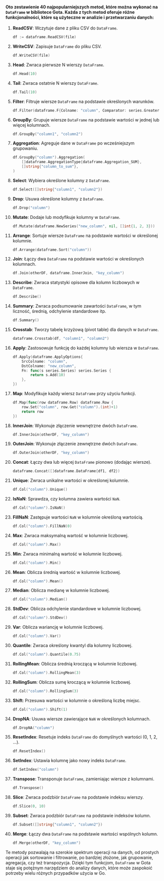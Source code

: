 #### Oto zestawienie 40 najpopularniejszych metod, które można wykonać na `DataFrame` w bibliotece Gota. Każda z tych metod oferuje różne funkcjonalności, które są użyteczne w analizie i przetwarzaniu danych:

1. **ReadCSV**: Wczytuje dane z pliku CSV do `DataFrame`.
   ```go
   df := dataframe.ReadCSV(file)
   ```

2. **WriteCSV**: Zapisuje `DataFrame` do pliku CSV.
   ```go
   df.WriteCSV(file)
   ```

3. **Head**: Zwraca pierwsze N wierszy `DataFrame`.
   ```go
   df.Head(10)
   ```

4. **Tail**: Zwraca ostatnie N wierszy `DataFrame`.
   ```go
   df.Tail(10)
   ```

5. **Filter**: Filtruje wiersze `DataFrame` na podstawie określonych warunków.
   ```go
   df.Filter(dataframe.F{Colname: "column", Comparator: series.Greater, Comparando: 100})
   ```

6. **GroupBy**: Grupuje wiersze `DataFrame` na podstawie wartości w jednej lub więcej kolumnach.
   ```go
   df.GroupBy("column1", "column2")
   ```

7. **Aggregation**: Agreguje dane w `DataFrame` po wcześniejszym grupowaniu.
   ```go
   df.GroupBy("column").Aggregation(
       []dataframe.AggregationType{dataframe.Aggregation_SUM},
       []string{"column_to_sum"},
   )
   ```

8. **Select**: Wybiera określone kolumny z `DataFrame`.
   ```go
   df.Select([]string{"column1", "column2"})
   ```

9. **Drop**: Usuwa określone kolumny z `DataFrame`.
   ```go
   df.Drop("column")
   ```

10. **Mutate**: Dodaje lub modyfikuje kolumny w `DataFrame`.
    ```go
    df.Mutate(dataframe.NewSeries("new_column", nil, []int{1, 2, 3}))
    ```

11. **Arrange**: Sortuje wiersze `DataFrame` na podstawie wartości w określonej kolumnie.
    ```go
    df.Arrange(dataframe.Sort("column"))
    ```

12. **Join**: Łączy dwa `DataFrame` na podstawie wartości w określonych kolumnach.
    ```go
    df.Join(otherDF, dataframe.InnerJoin, "key_column")
    ```

13. **Describe**: Zwraca statystyki opisowe dla kolumn liczbowych w `DataFrame`.
    ```go
    df.Describe()
    ```

14. **Summary**: Zwraca podsumowanie zawartości `DataFrame`, w tym liczność, średnią, odchylenie standardowe itp.
    ```go
    df.Summary()
    ```

15. **Crosstab**: Tworzy tabelę krzyżową (pivot table) dla danych w `DataFrame`.
    ```go
    dataframe.Crosstab(df, "column1", "column2")
    ```

16. **Apply**: Zastosowuje funkcję do każdej kolumny lub wiersza w `DataFrame`.
    ```go
    df.Apply(dataframe.ApplyOptions{
        SrcColname: "column",
        DstColname: "new_column",
        Fn: func(s series.Series) series.Series {
            return s.Add(10)
        },
    })
    ```

17. **Map**: Modyfikuje każdy wiersz `DataFrame` przy użyciu funkcji.
    ```go
    df.Map(func(row dataframe.Row) dataframe.Row {
        row.Set("column", row.Get("column").(int)+1)
        return row
    })
    ```

18. **InnerJoin**: Wykonuje złączenie wewnętrzne dwóch `DataFrame`.
    ```go
    df.InnerJoin(otherDF, "key_column")
    ```

19. **OuterJoin**: Wykonuje złączenie zewnętrzne dwóch `DataFrame`.
    ```go
    df.OuterJoin(otherDF, "key_column")
    ```

20. **Concat**: Łączy dwa lub więcej `DataFrame` pionowo (dodając wiersze).
    ```go
    dataframe.Concat([]dataframe.DataFrame{df1, df2})
    ```

21. **Unique**: Zwraca unikalne wartości w określonej kolumnie.
    ```go
    df.Col("column").Unique()
    ```

22. **IsNaN**: Sprawdza, czy kolumna zawiera wartości `NaN`.
    ```go
    df.Col("column").IsNaN()
    ```

23. **FillNaN**: Zastępuje wartości `NaN` w kolumnie określoną wartością.
    ```go
    df.Col("column").FillNaN(0)
    ```

24. **Max**: Zwraca maksymalną wartość w kolumnie liczbowej.
    ```go
    df.Col("column").Max()
    ```

25. **Min**: Zwraca minimalną wartość w kolumnie liczbowej.
    ```go
    df.Col("column").Min()
    ```

26. **Mean**: Oblicza średnią wartość w kolumnie liczbowej.
    ```go
    df.Col("column").Mean()
    ```

27. **Median**: Oblicza medianę w kolumnie liczbowej.
    ```go
    df.Col("column").Median()
    ```

28. **StdDev**: Oblicza odchylenie standardowe w kolumnie liczbowej.
    ```go
    df.Col("column").StdDev()
    ```

29. **Var**: Oblicza wariancję w kolumnie liczbowej.
    ```go
    df.Col("column").Var()
    ```

30. **Quantile**: Zwraca określony kwantyl dla kolumny liczbowej.
    ```go
    df.Col("column").Quantile(0.75)
    ```

31. **RollingMean**: Oblicza średnią kroczącą w kolumnie liczbowej.
    ```go
    df.Col("column").RollingMean(3)
    ```

32. **RollingSum**: Oblicza sumę kroczącą w kolumnie liczbowej.
    ```go
    df.Col("column").RollingSum(3)
    ```

33. **Shift**: Przesuwa wartości w kolumnie o określoną liczbę miejsc.
    ```go
    df.Col("column").Shift(1)
    ```

34. **DropNA**: Usuwa wiersze zawierające `NaN` w określonych kolumnach.
    ```go
    df.DropNA("column")
    ```

35. **ResetIndex**: Resetuje indeks `DataFrame` do domyślnych wartości (0, 1, 2, ...).
    ```go
    df.ResetIndex()
    ```

36. **SetIndex**: Ustawia kolumnę jako nowy indeks `DataFrame`.
    ```go
    df.SetIndex("column")
    ```

37. **Transpose**: Transponuje `DataFrame`, zamieniając wiersze z kolumnami.
    ```go
    df.Transpose()
    ```

38. **Slice**: Zwraca podzbiór `DataFrame` na podstawie indeksu wierszy.
    ```go
    df.Slice(0, 10)
    ```

39. **Subset**: Zwraca podzbiór `DataFrame` na podstawie indeksów kolumn.
    ```go
    df.Subset([]string{"column1", "column2"})
    ```

40. **Merge**: Łączy dwa `DataFrame` na podstawie wartości wspólnych kolumn.
    ```go
    df.Merge(otherDF, "key_column")
    ```

Te metody pozwalają na szerokie spektrum operacji na danych, od prostych operacji jak sortowanie i filtrowanie, po bardziej złożone, jak grupowanie, agregacja, czy też transpozycja. Dzięki tym funkcjom, `DataFrame` w Gota staje się potężnym narzędziem do analizy danych, które może zaspokoić potrzeby wielu różnych przypadków użycia w Go.